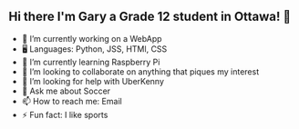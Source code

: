 ## Hi there I'm Gary a Grade 12 student in Ottawa! 👋

- 🔭 I’m currently working on a WebApp
- 🖥️ Languages: Python, JSS, HTMl, CSS
- 🌱 I’m currently learning Raspberry Pi
- 👯 I’m looking to collaborate on anything that piques my interest
- 🤔 I’m looking for help with UberKenny
- 💬 Ask me about Soccer
- 📫 How to reach me: Email
- ⚡ Fun fact: I like sports


